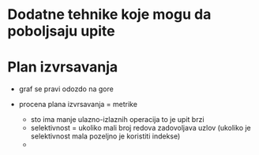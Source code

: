# Dodatne tehnike koje mogu da poboljsaju upite 

# Plan izvrsavanja

- graf se pravi odozdo na gore

- procena plana izvrsavanja = metrike
    - sto ima manje ulazno-izlaznih operacija to je upit brzi 
    - selektivnost = ukoliko mali broj redova zadovoljava uzlov (ukoliko je selektivnost mala pozeljno je koristiti indekse)
    - 